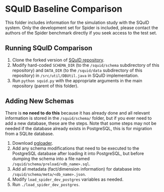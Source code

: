 # SQuID Baseline Comparison

This folder includes information for the simulation study with the SQuID system. Only the development set for Spider is included, please contact the authors of the Spider benchmark directly if you seek access to the test set.

## Running SQuID Comparison

1. Clone the forked version of [SQuID repository](https://github.com/chrisjbaik/squid-public).
2. Modify hard-coded `SCHEMA_DIR` (to the `/squid/schema` subdirectory of this repository) and `DATA_DIR` (to the `/squid/data` subdirectory of this repository) in `/src/util/DBUtil.java` in SQuID implementation.
3. Run `python squid.py` with the appropriate arguments in the main repository (parent of this folder).

## Adding New Schemas

There is **no need to do this** because it has already done and all relevant information is stored in the `/squid/schema/` folder, but if you ever need to add a new database, these are the steps. Note that some steps may not be needed if the database already exists in PostgreSQL, this is for migration from a SQLite database.

1. Download [pgloader](https://pgloader.readthedocs.io/en/latest/#).
2. Add any schema modifications that need to be executed to the PostgreSQL database after loading it into PostgreSQL, but before dumping the schema into a file named `/squid/schema/preload/<db_name>.sql`.
3. Add all metadata (fact/dimension information) for database into `/squid/schema/meta/<db_name>.json`.
4. Modify `load_spider_dev_postgres` variables as needed.
5. Run `./load_spider_dev_postgres`.
